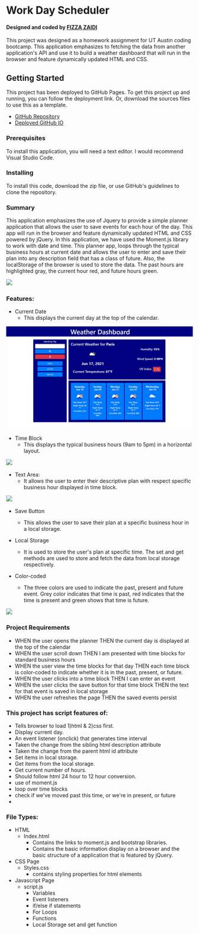 # Work Day Scheduler

<h4>Designed and coded by <a href="https://github.com/fizzaaz">FIZZA ZAIDI</a></h4>
This project was designed as a homework assignment for UT Austin coding bootcamp. This application emphasizes to fetching the data from another application's API and use it to build a weather dashboard that will run in the browser and feature dynamically updated HTML and CSS.

## Getting Started
This project has been deployed to GitHub Pages. To get this project up and running, you can follow the deployment link. Or, download the sources files to use this as a template.

* [GitHub Repository](https://github.com/fizzaaz/weather-dashboard)
* [Deployed GitHub IO](https://fizzaaz.github.io/weather-dashboard/)

### Prerequisites

To install this application, you will need a text editor. I would recommend Visual Studio Code. 

### Installing

To install this code, download the zip file, or use GitHub's guidelines to clone the repository. 

### Summary
This application emphasizes the use of Jquery to provide a simple planner application that allows the user to save events for each hour of the day. This app will run in the browser and feature dynamically updated HTML and CSS powered by jQuery. In this application, we have used the Moment.js library to work with date and time. This planner app, loops through the typical business hours at current date and allows the user to enter and save their plan into any description field that has a class of future. Also, the localStorage of the browser is used to store the data. The past hours are highlighted gray, the current hour red, and future hours green.

![](assets/images/SS.JPG)

### Features: 
* Current Date
    * This displays the current day at the top of the calendar.

![](assets/images/Main.JPG)

* Time Block
    * This displays the typical business hours (9am to 5pm) in a horizontal layout.
    
![](assets/images/TB.JPG)

* Text Area: 
    * It allows the user to enter their descriptive plan with respect specific business hour displayed in time block.

![](assets/images/TA.JPG)

* Save Button
    * This allows the user to save their plan at a specific business hour in a local storage.

* Local Storage 
    * It is used to store the user's plan at specific time. The set and get methods are used to store and fetch the data from local storage respectively.
    
* Color-coded
    * The three colors are used to indicate the past, present and future event. Grey color indicates that time is past, red indicates that the time is present and green shows that time is future.

![](assets/images/BG.JPG)

### Project Requirements
  * WHEN the user opens the planner THEN the current day is displayed at the top of the calendar
  * WHEN the user scroll down THEN I am presented with time blocks for standard business hours
  * WHEN the user view the time blocks for that day THEN each time block is color-coded to indicate whether it is in the past, present, or future.
  * WHEN the user clicks into a time block THEN I can enter an event
  * WHEN the user clicks the save button for that time block THEN the text for that event is saved in local storage
  * WHEN the user refreshes the page THEN the saved events persist
 
### This project has script features of:
* Tells browser to load 1)html & 2)css first.
* Display current day.
* An event listener (onclick) that generates time interval
* Taken the change from the sibling html description attribute
* Taken the change from the parent html id attribute
* Set items in local storage.
* Get items from the local storage.
* Get current number of hours.
* Should follow html 24 hour to 12 hour conversion.
* use of moment.js
* loop over time blocks
* check if we've moved past this time, or we're in present, or future
* 
### File Types: 
* HTML
    * Index.html 
        * Contains the links to moment.js and bootstrap libraries.
        * Contains the basic information display on a browser and the basic structure of a application that is featured by jQuery.
* CSS Page
    * Styles.css
        * contains styling properties for html elements
* Javascript Page
    * script.js 
        * Variables
        * Event listeners
        * if/else if statements
        * For Loops
        * Functions 
        * Local Storage set and get function
 
